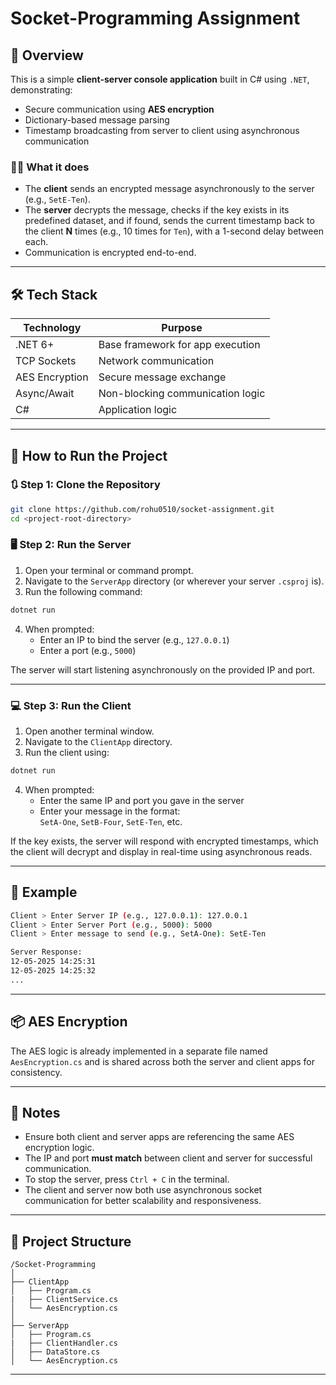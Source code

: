 # Socket-Programming Assignment

## 📖 Overview

This is a simple **client-server console application** built in C# using `.NET`, demonstrating:
- Secure communication using **AES encryption**
- Dictionary-based message parsing
- Timestamp broadcasting from server to client using asynchronous communication

### 👨‍💻 What it does

- The **client** sends an encrypted message asynchronously to the server (e.g., `SetE-Ten`).
- The **server** decrypts the message, checks if the key exists in its predefined dataset, and if found, sends the current timestamp back to the client **N** times (e.g., 10 times for `Ten`), with a 1-second delay between each.
- Communication is encrypted end-to-end.

---

## 🛠️ Tech Stack

| Technology     | Purpose                           |
|----------------|-----------------------------------|
| .NET 6+        | Base framework for app execution  |
| TCP Sockets    | Network communication             |
| AES Encryption | Secure message exchange           |
| Async/Await    | Non-blocking communication logic  |
| C#             | Application logic                 |

---

## 🚀 How to Run the Project

### 🔃 Step 1: Clone the Repository

```bash
git clone https://github.com/rohu0510/socket-assignment.git
cd <project-root-directory>
```

### 🖥️ Step 2: Run the Server

1. Open your terminal or command prompt.
2. Navigate to the `ServerApp` directory (or wherever your server `.csproj` is).
3. Run the following command:

```bash
dotnet run
```

4. When prompted:
   - Enter an IP to bind the server (e.g., `127.0.0.1`)
   - Enter a port (e.g., `5000`)

The server will start listening asynchronously on the provided IP and port.

---

### 💻 Step 3: Run the Client

1. Open another terminal window.
2. Navigate to the `ClientApp` directory.
3. Run the client using:

```bash
dotnet run
```

4. When prompted:
   - Enter the same IP and port you gave in the server
   - Enter your message in the format:  
     `SetA-One`, `SetB-Four`, `SetE-Ten`, etc.

If the key exists, the server will respond with encrypted timestamps, which the client will decrypt and display in real-time using asynchronous reads.

---

## 🧾 Example

```bash
Client > Enter Server IP (e.g., 127.0.0.1): 127.0.0.1
Client > Enter Server Port (e.g., 5000): 5000
Client > Enter message to send (e.g., SetA-One): SetE-Ten
```

```bash
Server Response:
12-05-2025 14:25:31
12-05-2025 14:25:32
...
```

---

## 📦 AES Encryption

The AES logic is already implemented in a separate file named `AesEncryption.cs` and is shared across both the server and client apps for consistency.

---

## 📝 Notes

- Ensure both client and server apps are referencing the same AES encryption logic.
- The IP and port **must match** between client and server for successful communication.
- To stop the server, press `Ctrl + C` in the terminal.
- The client and server now both use asynchronous socket communication for better scalability and responsiveness.

---

## 📁 Project Structure

```
/Socket-Programming
│
├── ClientApp
│   ├── Program.cs
|   ├── ClientService.cs
│   └── AesEncryption.cs
│
├── ServerApp
│   ├── Program.cs
|   ├── ClientHandler.cs
│   ├── DataStore.cs
│   └── AesEncryption.cs
```

---
